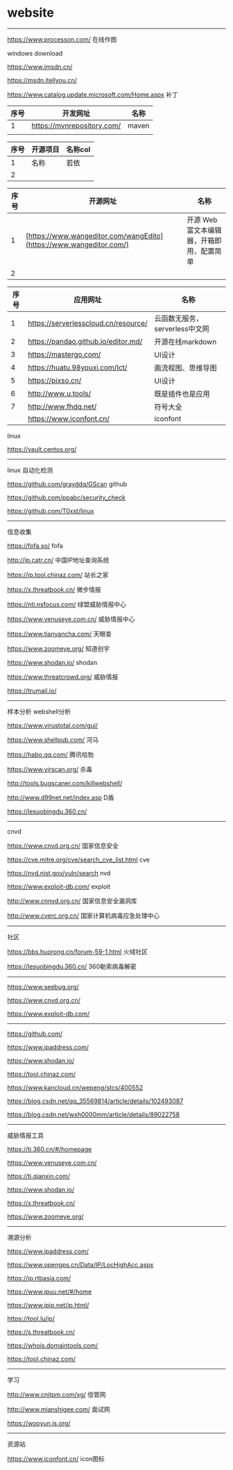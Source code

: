 # website

---

https://www.processon.com/ 在线作图

windows download

https://www.imsdn.cn/

https://msdn.itellyou.cn/

https://www.catalog.update.microsoft.com/Home.aspx 补丁


| 序号 | 开发网址                   | 名称  |
| ---- | -------------------------- | ----- |
| 1    | https://mvnrepository.com/ | maven |
|      |                            |       |


| 序号 | 开源项目 | 名称col |
| ---- | -------- | ------- |
| 1    | 名称     | 若依    |
| 2    |          |         |


| 序号 | 开源网址                                                         | 名称                                      |
| ---- | ---------------------------------------------------------------- | ----------------------------------------- |
| 1    | [https://www.wangeditor.com/wangEdito](https://www.wangeditor.com/) | 开源 Web 富文本编辑器，开箱即用，配置简单 |
| 2    |                                                                  |                                           |


| 序号 | 应用网址                             | 名称                           |
| ---- | ------------------------------------ | ------------------------------ |
| 1    | https://serverlesscloud.cn/resource/ | 云函数无服务，serverless中文网 |
| 2    | https://pandao.github.io/editor.md/  | 开源在线markdown               |
| 3    | https://mastergo.com/                | UI设计                         |
| 4    | https://huatu.98youxi.com/lct/       | 画流程图、思维导图             |
| 5    | https://pixso.cn/                    | UI设计                         |
| 6    | http://www.u.tools/                  | 既是插件也是应用               |
| 7    | http://www.fhdq.net/                 | 符号大全                       |
|      | https://www.iconfont.cn/             | iconfont                       |



linux

https://vault.centos.org/

---

linux 自动化检测

https://github.com/grayddq/GScan	github

https://github.com/ppabc/security_check

https://github.com/T0xst/linux

---

信息收集

https://fofa.so/	fofa

http://ip.catr.cn/	中国IP地址查询系统

https://ip.tool.chinaz.com/	站长之家

https://x.threatbook.cn/	微步情报

https://nti.nsfocus.com/	绿盟威胁情报中心

https://www.venuseye.com.cn/	威胁情报中心

https://www.tianyancha.com/	天眼查

https://www.zoomeye.org/	知道创宇

https://www.shodan.io/	shodan

https://www.threatcrowd.org/	威胁情报

https://trumail.io/

---

样本分析 webshell分析

https://www.virustotal.com/gui/

https://www.shellpub.com/ 河马

https://habo.qq.com/	腾讯哈勃

https://www.virscan.org/ 杀毒

http://tools.bugscaner.com/killwebshell/

http://www.d99net.net/index.asp	D盾

https://lesuobingdu.360.cn/

---

cnvd

https://www.cnvd.org.cn/ 国家信息安全

https://cve.mitre.org/cve/search_cve_list.html	cve

https://nvd.nist.gov/vuln/search	nvd

https://www.exploit-db.com/	exploit

http://www.cnnvd.org.cn/ 国家信息安全漏洞库

http://www.cverc.org.cn/ 国家计算机病毒应急处理中心

---

社区

https://bbs.huorong.cn/forum-59-1.html 火绒社区

https://lesuobingdu.360.cn/ 360勒索病毒解密

---

https://www.seebug.org/

https://www.cnvd.org.cn/

https://www.exploit-db.com/

---

https://github.com/

https://www.ipaddress.com/

https://www.shodan.io/

https://tool.chinaz.com/

https://www.kancloud.cn/wepeng/stcs/400552

https://blog.csdn.net/qq_35569814/article/details/102493087

https://blog.csdn.net/wxh0000mm/article/details/89022758

---

威胁情报工具

https://ti.360.cn/#/homepage

https://www.venuseye.com.cn/

https://ti.qianxin.com/

https://www.shodan.io/

https://x.threatbook.cn/

https://www.zoomeye.org/

---

溯源分析

https://www.ipaddress.com/

https://www.opengps.cn/Data/IP/LocHighAcc.aspx

https://ip.rtbasia.com/

https://www.ipuu.net/#/home

https://www.ipip.net/ip.html/

https://tool.lu/ip/

https://s.threatbook.cn/

https://whois.domaintools.com/

https://tool.chinaz.com/

---

学习

http://www.cnitpm.com/xg/ 信管网

http://www.mianshigee.com/ 面试网

https://wooyun.js.org/

---

资源站

https://www.iconfont.cn/ icon图标
